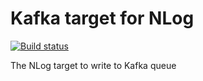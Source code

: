 # Kafka target for NLog 
[![Build status](https://ci.appveyor.com/api/projects/status/utpusoaq5r1mutb3/branch/master?svg=true)](https://ci.appveyor.com/project/KunalSaini/nlog-kafka/branch/master)


The NLog target to write to Kafka queue
